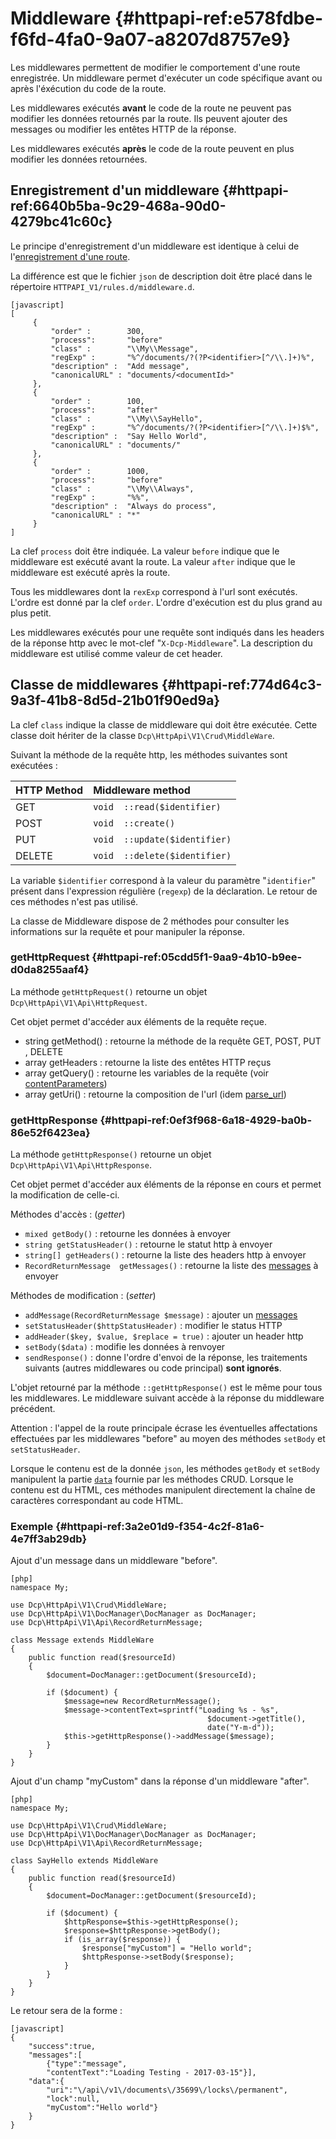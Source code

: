 # Middleware {#httpapi-ref:e578fdbe-f6fd-4fa0-9a07-a8207d8757e9}

Les middlewares permettent de modifier le comportement d'une route enregistrée.
Un middleware permet d'exécuter un code spécifique avant ou après l'éxécution du code de la route.


Les middlewares exécutés **avant** le code de la route ne peuvent pas modifier les données retournés par
la route. Ils peuvent ajouter des messages ou modifier les entêtes HTTP de la réponse.

Les middlewares exécutés **après** le code de la route peuvent en plus modifier les données retournées.

## Enregistrement d'un middleware {#httpapi-ref:6640b5ba-9c29-468a-90d0-4279bc41c60c}

Le principe d'enregistrement d'un middleware est identique à celui de
l'[enregistrement d'une route][crudrecord].

La différence est que le fichier `json` de description doit être placé dans le répertoire
 `HTTPAPI_V1/rules.d/middleware.d`.

    [javascript]
    [
         {
             "order" :        300,
             "process":       "before"
             "class" :        "\\My\\Message",
             "regExp" :       "%^/documents/?(?P<identifier>[^/\\.]+)%",
             "description" :  "Add message",
             "canonicalURL" : "documents/<documentId>"
         },
         {
             "order" :        100,
             "process":       "after"
             "class" :        "\\My\\SayHello",
             "regExp" :       "%^/documents/?(?P<identifier>[^/\\.]+)$%",
             "description" :  "Say Hello World",
             "canonicalURL" : "documents/"
         },
         {
             "order" :        1000,
             "process":       "before"
             "class" :        "\\My\\Always",
             "regExp" :       "%%",
             "description" :  "Always do process",
             "canonicalURL" : "*"
         }
    ]

La clef `process` doit être indiquée. La valeur `before` indique que le middleware
est exécuté avant la route. La valeur `after` indique que le middleware
est exécuté après la route.

Tous les middlewares dont la `rexExp` correspond à l'url sont exécutés.
L'ordre est donné par la clef `order`. L'ordre d'exécution est du plus grand au
plus petit.

Les middlewares exécutés pour une requête sont indiqués dans les headers de la 
réponse http avec le mot-clef "`X-Dcp-Middleware`". 
La description du middleware est utilisé comme valeur de cet header.

## Classe de middlewares {#httpapi-ref:774d64c3-9a3f-41b8-8d5d-21b01f90ed9a}

La clef `class` indique la classe de middleware qui doit être exécutée.
Cette classe doit hériter de la classe `Dcp\HttpApi\V1\Crud\MiddleWare`.

Suivant la méthode de la requête http, les méthodes suivantes sont exécutées :

| HTTP Method | Middleware method             |
|:------------|:------------------------------|
| GET         | `void  ::read($identifier)`   |
| POST        | `void  ::create() `           |
| PUT         | `void  ::update($identifier)` |
| DELETE      | `void  ::delete($identifier)` |

La variable `$identifier` correspond à la valeur du paramètre "`identifier`" présent dans l'expression régulière (`regexp`) de la déclaration. Le retour de ces méthodes n'est pas utilisé.

La classe de Middleware dispose de 2 méthodes pour consulter les informations sur la requête et pour manipuler la réponse.

### getHttpRequest {#httpapi-ref:05cdd5f1-9aa9-4b10-b9ee-d0da8255aaf4}

La méthode `getHttpRequest()` retourne un objet `Dcp\HttpApi\V1\Api\HttpRequest`.

Cet objet permet d'accéder aux éléments de la requête reçue.

*   string getMethod() : retourne la méthode de la requête GET, POST, PUT , DELETE 
*   array getHeaders : retourne la liste des entêtes HTTP reçus
*   array getQuery() : retourne les variables de la requête (voir [contentParameters][crudclass])
*   array getUri() : retourne la composition de l'url (idem [parse_url][parseUrl])

### getHttpResponse {#httpapi-ref:0ef3f968-6a18-4929-ba0b-86e52f6423ea}


La méthode `getHttpResponse()` retourne un objet `Dcp\HttpApi\V1\Api\HttpResponse`.

Cet objet permet d'accéder aux éléments de la réponse en cours et permet la modification de celle-ci.

Méthodes d'accès : (*getter*)

*   `mixed getBody()` : retourne les données à envoyer
*   `string getStatusHeader()` : retourne le statut http à envoyer
*   `string[] getHeaders()` : retourne la liste des headers http à envoyer
*   `RecordReturnMessage  getMessages()` : retourne la liste des [messages][message] à envoyer


Méthodes de modification : (*setter*)

*   `addMessage(RecordReturnMessage $message)` : ajouter un [messages][message]
*   `setStatusHeader($httpStatusHeader)` : modifier le status HTTP
*   `addHeader($key, $value, $replace = true)` : ajouter un header http
*   `setBody($data)` : modifie les données à renvoyer
*   `sendResponse()` : donne l'ordre d'envoi de la réponse, les traitements suivants
    (autres middlewares ou code principal) **sont ignorés**.

L'objet retourné par la  méthode `::getHttpResponse()` est le même pour tous les middlewares.
Le middleware suivant accède à la réponse du middleware précédent.

Attention : l'appel de la route principale écrase les éventuelles affectations 
effectuées par les middlewares "before" au moyen des méthodes `setBody` et `setStatusHeader`.

Lorsque le contenu est de la donnée `json`, les méthodes `getBody` et `setBody`
manipulent la partie [`data`][jsondata] fournie par les méthodes CRUD.
Lorsque le contenu est du HTML, ces méthodes manipulent directement la chaîne de caractères
correspondant au code HTML.

### Exemple {#httpapi-ref:3a2e01d9-f354-4c2f-81a6-4e7ff3ab29db}

Ajout d'un message dans un middleware "before".

    [php]
    namespace My;
    
    use Dcp\HttpApi\V1\Crud\MiddleWare;
    use Dcp\HttpApi\V1\DocManager\DocManager as DocManager;
    use Dcp\HttpApi\V1\Api\RecordReturnMessage;
    
    class Message extends MiddleWare
    {
        public function read($resourceId)
        {
            $document=DocManager::getDocument($resourceId);
            
            if ($document) {
                $message=new RecordReturnMessage();
                $message->contentText=sprintf("Loading %s - %s", 
                                                $document->getTitle(), 
                                                date("Y-m-d"));
                $this->getHttpResponse()->addMessage($message);
            }
        }
    }

Ajout d'un champ "myCustom" dans la réponse d'un middleware "after".

    [php]
    namespace My;
        
    use Dcp\HttpApi\V1\Crud\MiddleWare;
    use Dcp\HttpApi\V1\DocManager\DocManager as DocManager;
    use Dcp\HttpApi\V1\Api\RecordReturnMessage;
    
    class SayHello extends MiddleWare
    {
        public function read($resourceId)
        {
            $document=DocManager::getDocument($resourceId);
            
            if ($document) {
                $httpResponse=$this->getHttpResponse();
                $response=$httpResponse->getBody();
                if (is_array($response)) {
                    $response["myCustom"] = "Hello world";
                    $httpResponse->setBody($response);
                } 
            }
        }
    }

Le retour sera de la forme :

    [javascript]
    {
        "success":true,
        "messages":[
            {"type":"message",
            "contentText":"Loading Testing - 2017-03-15"}],
        "data":{
            "uri":"\/api\/v1\/documents\/35699\/locks\/permanent",
            "lock":null,
            "myCustom":"Hello world"}
        }
    }

[crudrecord]:   #httpapi-ref:7466f89c-87de-4dbe-89af-fdc2db37b9a4
[crudclass]:    #httpapi-ref:651043a1-f290-466e-977f-d39a195a1195
[message]:      #httpapi-ref:cde0afab-54a8-4337-8038-be9b335f6b54
[jsondata]:     #httpapi-ref:e082f087-3b94-482c-8938-faee8048f3b1
[parseUrl]:     http://php.net/manual/fr/function.parse-url.php "Fonction parse_url"
